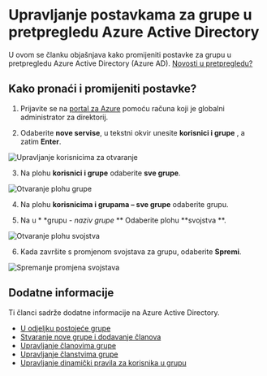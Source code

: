 <properties
    pageTitle="Upravljanje postavkama za grupe u pretpregledu Azure Active Directory | Microsoft Azure"
    description="Upute za uređivanje svojstava i ostale postavke konfiguracije za grupe u Azure Active Directory"
    services="active-directory"
    documentationCenter=""
    authors="curtand"
    manager="femila"
    editor=""/>

<tags
    ms.service="active-directory"
    ms.workload="identity"
    ms.tgt_pltfrm="na"
    ms.devlang="na"
    ms.topic="article"
    ms.date="09/12/2016"
    ms.author="curtand"/>


# <a name="manage-the-settings-for-a-group-in-azure-active-directory-preview"></a>Upravljanje postavkama za grupe u pretpregledu Azure Active Directory

U ovom se članku objašnjava kako promijeniti postavke za grupu u pretpregledu Azure Active Directory (Azure AD). [Novosti u pretpregledu?](active-directory-preview-explainer.md)

## <a name="how-do-i-find-and-change-the-settings"></a>Kako pronaći i promijeniti postavke?

1.  Prijavite se na [portal za Azure](https://portal.azure.com) pomoću računa koji je globalni administrator za direktorij.

2.  Odaberite **nove servise**, u tekstni okvir unesite **korisnici i grupe** , a zatim **Enter**.

  ![Upravljanje korisnicima za otvaranje](./media/active-directory-groups-settings-azure-portal/search-user-management.png)

3.  Na plohu **korisnici i grupe** odaberite **sve grupe**.

  ![Otvaranje plohu grupe](./media/active-directory-groups-settings-azure-portal/view-groups-blade.png)

4. Na plohu **korisnicima i grupama – sve grupe** odaberite grupu.

5. Na u * *grupu - *naziv grupe* ** Odaberite plohu **svojstva **.

  ![Otvaranje plohu svojstva](./media/active-directory-groups-settings-azure-portal/select-group-properties.png)

6. Kada završite s promjenom svojstava za grupu, odaberite **Spremi**.    

  ![Spremanje promjena svojstava](./media/active-directory-groups-settings-azure-portal/save-group-properties.png)


## <a name="additional-information"></a>Dodatne informacije

Ti članci sadrže dodatne informacije na Azure Active Directory.

* [U odjeljku postojeće grupe](active-directory-groups-view-azure-portal.md)
* [Stvaranje nove grupe i dodavanje članova](active-directory-groups-create-azure-portal.md)
* [Upravljanje članovima grupe](active-directory-groups-members-azure-portal.md)
* [Upravljanje članstvima grupe](active-directory-groups-membership-azure-portal.md)
* [Upravljanje dinamički pravila za korisnika u grupu](active-directory-groups-dynamic-membership-azure-portal.md)
